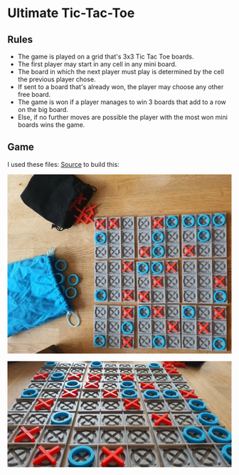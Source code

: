 # Ultimate Tic-Tac-Toe

## Rules

- The game is played on a grid that's 3x3 Tic Tac Toe boards.
- The first player may start in any cell in any mini board.
- The board in which the next player must play is determined by the cell the previous player chose.
- If sent to a board that's already won, the player may choose any other free board.
- The game is won if a player manages to win 3 boards that add to a row on the big board.
- Else, if no further moves are possible the player with the most won mini boards wins the game.

## Game

I used these files: [Source](https://www.thingiverse.com/thing:5790641) to build this:

![Ultimate Tic-Tac-Toe](_3d-ultimate-tic-tac-toe1.webp)

![Ultimate Tic-Tac-Toe](_3d-ultimate-tic-tac-toe2.webp)
